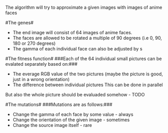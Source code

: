 The algorithm will try to approximate a given images with images of anime faces

#The genes#
* The end image will consist of 64 images of anime faces.
* The faces are allowed to be rotated a multiple of 90 degrees (i.e 0, 90, 180 or 270 degrees)
* The gamma of each individual face can also be adjusted by s

#The fitness function#
###Each of the 64 individual small pictures can be evalated separately based on:###
* The everage RGB value of the two pictures (maybe the picture is good, just in a wrong orientation)
* The difference between individual pictures
This can be done in parallel

But also the whole picture should be evaluaded somehow - TODO

#The mutations#
###Mutations are as follows:###
* Change the gamma of each face by some value - always
* Change the orientation of the given image - sometimes
* Change the source image itself - rare

